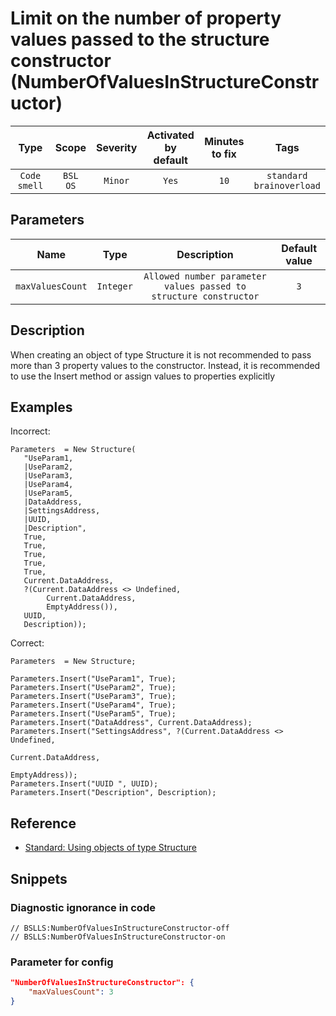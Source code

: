 # Limit on the number of property values passed to the structure constructor (NumberOfValuesInStructureConstructor)

|     Type     |        Scope        | Severity |    Activated<br>by default    |    Minutes<br>to fix    |                Tags                 |
|:------------:|:-------------------:|:--------:|:-----------------------------:|:-----------------------:|:-----------------------------------:|
| `Code smell` |    `BSL`<br>`OS`    | `Minor`  |             `Yes`             |          `10`           |    `standard`<br>`brainoverload`    |

## Parameters 


|       Name       |   Type    |                            Description                            | Default value |
|:----------------:|:---------:|:-----------------------------------------------------------------:|:-------------:|
| `maxValuesCount` | `Integer` | `Allowed number parameter values passed to structure constructor` |      `3`      |
<!-- Блоки выше заполняются автоматически, не трогать -->
## Description

When creating an object of type Structure it is not recommended to pass more than 3 property values to the constructor. Instead, it is recommended to use the Insert method or assign values to properties explicitly

## Examples

Incorrect:

```bsl
Parameters  = New Structure(
   "UseParam1,
   |UseParam2,
   |UseParam3,
   |UseParam4,
   |UseParam5,
   |DataAddress,
   |SettingsAddress,
   |UUID,
   |Description",
   True,
   True,
   True,
   True,
   True,
   Current.DataAddress,
   ?(Current.DataAddress <> Undefined,
        Current.DataAddress,
        EmptyAddress()),
   UUID,
   Description));
```

Correct:

```bsl
Parameters  = New Structure;

Parameters.Insert("UseParam1", True);
Parameters.Insert("UseParam2", True);
Parameters.Insert("UseParam3", True);
Parameters.Insert("UseParam4", True);
Parameters.Insert("UseParam5", True);
Parameters.Insert("DataAddress", Current.DataAddress);
Parameters.Insert("SettingsAddress", ?(Current.DataAddress <> Undefined,
                                                                                                                         Current.DataAddress,
                                                                                                                         EmptyAddress));
Parameters.Insert("UUID ", UUID);
Parameters.Insert("Description", Description);
```

## Reference

* [Standard: Using objects of type Structure](https://its.1c.ru/db/v8std#content:693:hdoc)

## Snippets

<!-- Блоки ниже заполняются автоматически, не трогать -->
### Diagnostic ignorance in code

```bsl
// BSLLS:NumberOfValuesInStructureConstructor-off
// BSLLS:NumberOfValuesInStructureConstructor-on
```

### Parameter for config

```json
"NumberOfValuesInStructureConstructor": {
    "maxValuesCount": 3
}
```
